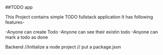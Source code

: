 ##TODO app 

This Project contains simple TODO fullstack application
It has following features-

-Anyone can create Todo
-Anyone can see their existin todo
-Anyone can mark a todo as done

Backend
//Initialize a node project
// put a package.json 

